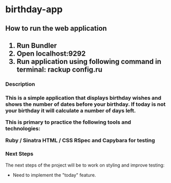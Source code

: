 # birthday-app

<h2> How to run the web application <h2>

1. Run Bundler
2. Open localhost:9292
3. Run application using following command in terminal:
   rackup config.ru

<h3> Description <h3> 

This is a simple application that displays birthday wishes and shows the number of dates before your birthday. If today is not your birthday it will calculate a number of days left.

This is primary to practice the following tools and technologies:

Ruby / Sinatra
HTML / CSS
RSpec and Capybara for testing
   
<h3> Next Steps </h3>
   
The next steps of the project will be to work on styling and improve testing:
   
   - Need to implement the "today" feature. 
